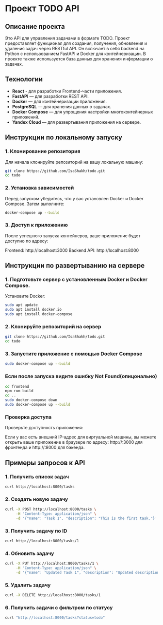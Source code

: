# Проект TODO API

## Описание проекта

Это API для управления задачами в формате TODO. Проект предоставляет функционал для создания, получения, обновления и удаления задач через RESTful API. Он включает в себя backend на Python с использованием FastAPI и Docker для контейнеризации. В проекте также используется база данных для хранения информации о задачах.

## Технологии

- **React** - для разработки Frontend-части приложения.
- **FastAPI** — для разработки REST API.
- **Docker** — для контейнеризации приложения.
- **PostgreSQL** — для хранения данных о задачах.
- **Docker Compose** — для упрощения настройки многоконтейнерных приложений.
- **Yandex Cloud** — для развертывания приложения на сервере.

## Инструкции по локальному запуску

### 1. Клонирование репозитория

Для начала клонируйте репозиторий на вашу локальную машину:

```bash
git clone https://github.com/IsaShakh/todo.git
cd todo
```

### 2. Установка зависимостей

Перед запуском убедитесь, что у вас установлен Docker и Docker Compose. Затем выполните:

```bash
docker-compose up --build
```

### 3. Доступ к приложению

После успешного запуска контейнеров, ваше приложение будет доступно по адресу:

Frontend: http://localhost:3000
Backend API: http://localhost:8000

## Инструкции по развертыванию на сервере

### 1. Подготовьте сервер с установленным Docker и Docker Compose.

Установите Docker:

```bash
sudo apt update
sudo apt install docker.io
sudo apt install docker-compose
```

### 2. Клонируйте репозиторий на сервер

```bash
git clone https://github.com/IsaShakh/todo.git
cd todo
```

### 3. Запустите приложение с помощью Docker Compose

```bash
sudo docker-compose up --build
```

### Если после запуска видите ошибку Not Found(опицонально)
```bash
cd frontend
npm run build
cd ..
sudo docker-compose down
sudo docker-compose up --build
```

### Проверка доступа
Проверьте доступность приложения:

Если у вас есть внешний IP-адрес для виртуальной машины, вы можете открыть ваше приложение в браузере по адресу: http://<external-ip>:3000 для фронтенда и http://<external-ip>:8000 для бэкенда.

## Примеры запросов к API

### 1. Получить список задач 
```bash
curl http://localhost:8000/tasks
```

### 2. Создать новую задачу
```bash
curl -X POST http://localhost:8000/tasks \
     -H "Content-Type: application/json" \
     -d '{"name": "Task 1", "description": "This is the first task."}'
```

### 3. Получить задачу по ID 
```bash
curl http://localhost:8000/tasks/1
```

### 4. Обновить задачу 
```bash
curl -X PUT http://localhost:8000/tasks/1 \
     -H "Content-Type: application/json" \
     -d '{"name": "Updated Task 1", "description": "Updated description for the task.", "status": "in-progress"}'
```

### 5. Удалить задачу  
```bash
curl -X DELETE http://localhost:8000/tasks/1
```

### 6. Получить задачи с фильтром по статусу
```bash
curl "http://localhost:8000/tasks?status=todo"
```